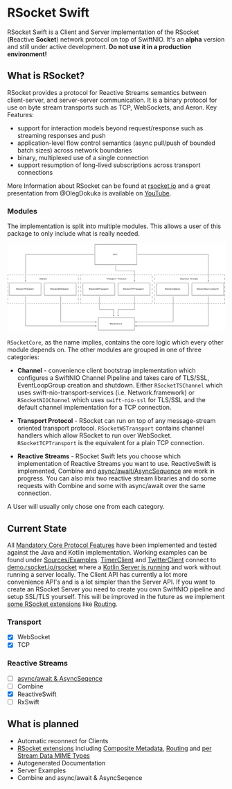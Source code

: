 # RSocket Swift
RSocket Swift is a Client and Server implementation of the RSocket  (**R**eactive **Socket**) network protocol on top of SwiftNIO. It's an **alpha** version and still under active development.
**Do not use it in a production environment!**

## What is RSocket?
RSocket provides a protocol for Reactive Streams semantics between client-server, and server-server communication. It is a binary protocol for use on byte stream transports such as TCP, WebSockets, and Aeron.
Key Features:
* support for interaction models beyond request/response such as streaming responses and push
* application-level flow control semantics (async pull/push of bounded batch sizes) across network boundaries
* binary, multiplexed use of a single connection
* support resumption of long-lived subscriptions across transport connections

More Information about RSocket can be found at [rsocket.io](https://rsocket.io/) and a great presentation from @OlegDokuka is available on [YouTube](https://www.youtube.com/watch?v=KapSjhUYSz4). 

### Modules
The implementation is split into multiple modules. This allows a user of this package to only include what is really needed.

![Module Overview](Resources/ModuleOverview.png) 

`RSocketCore`, as the name implies, contains the core logic which every other module depends on.
The other modules are grouped in one of three categories:

* **Channel** - convenience client bootstrap implementation which configures a SwiftNIO Channel Pipeline and takes care of TLS/SSL, EventLoopGroup creation and shutdown. Either `RSocketTSChannel` which uses swift-nio-transport-services (i.e. Network.framework) or `RSocketNIOChannel` which uses `swift-nio-ssl` for TLS/SSL and the default channel implementation for a TCP connection.

* **Transport Protocol** - RSocket can run on top of any message-stream oriented transport protocol. `RSocketWSTransport` contains channel handlers which allow RSocket to run over WebSocket. `RSocketTCPTransport` is the equivalent for a plain TCP connection.

* **Reactive Streams** - RSocket Swift lets you choose which implementation of Reactive Streams you want to use. ReactiveSwift is implemented, Combine and [async/await/AsyncSequence](https://github.com/rsocket/rsocket-swift/pull/44) are work in progress. You can also mix two reactive stream libraries and do some requests with Combine and some with async/await over the same connection.

A User will usually only chose one from each category. 

## Current State
All [Mandatory Core Protocol Features](https://rsocket.io/docs/implementations) have been implemented and tested against the Java and Kotlin implementation.
Working examples can be found under [Sources/Examples](https://github.com/rsocket/rsocket-swift/tree/main/Sources/Examples). [TimerClient](https://github.com/rsocket/rsocket-swift/blob/main/Sources/Examples/TimerClient/main.swift) and [TwitterClient](https://github.com/rsocket/rsocket-swift/blob/main/Sources/Examples/TwitterClient/main.swift) connect to [demo.rsocket.io/rsocket](http://demo.rsocket.io/) where a [Kotlin Server is running](https://github.com/rsocket/rsocket-demo/tree/master/src/main/kotlin/io/rsocket/demo/) and work without running a server locally.
The Client API has currently a lot more convenience API's and is a lot simpler than the Server API. If you want to create an RSocket Server you need to create you own SwiftNIO pipeline and setup SSL/TLS yourself. This will be improved in the future as we implement [some RSocket extensions](https://github.com/rsocket/rsocket/tree/master/Extensions) like [Routing](https://github.com/rsocket/rsocket/blob/master/Extensions/Routing.md).

### Transport
- [x] WebSocket
- [x] TCP

### Reactive Streams
- [ ] [async/await & AsyncSeqence](https://github.com/rsocket/rsocket-swift/pull/44)
- [ ] Combine
- [x] ReactiveSwift
- [ ] RxSwift

## What is planned
* Automatic reconnect for Clients
* [RSocket extensions](https://github.com/rsocket/rsocket/tree/master/Extensions) including [Composite Metadata](https://github.com/rsocket/rsocket/blob/master/Extensions/CompositeMetadata.md), [Routing](https://github.com/rsocket/rsocket/blob/master/Extensions/Routing.md) and [per Stream Data MIME Types](https://github.com/rsocket/rsocket/blob/master/Extensions/PerStreamDataMimeTypesDefinition.md)
* Autogenerated Documentation
* Server Examples
* Combine and async/await & AsyncSeqence
